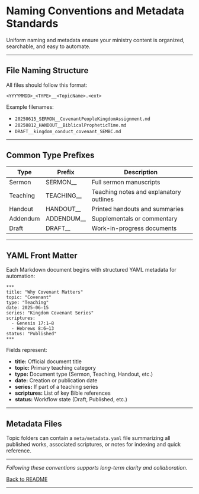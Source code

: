 <link rel="stylesheet" href="../style.css">

# Naming Conventions and Metadata Standards

Uniform naming and metadata ensure your ministry content is organized, searchable, and easy to automate.

---

## File Naming Structure

All files should follow this format:

```
<YYYYMMDD>_<TYPE>__<TopicName>.<ext>
```

Example filenames:

- `20250615_SERMON__CovenantPeopleKingdomAssignment.md`
- `20250812_HANDOUT__BiblicalPropheticTime.md`
- `DRAFT__kingdom_conduct_covenant_SEMBC.md`

---

## Common Type Prefixes

| Type     | Prefix     | Description                             |
| -------- | ---------- | --------------------------------------- |
| Sermon   | SERMON__   | Full sermon manuscripts                 |
| Teaching | TEACHING__ | Teaching notes and explanatory outlines |
| Handout  | HANDOUT__  | Printed handouts and summaries          |
| Addendum | ADDENDUM__ | Supplementals or commentary             |
| Draft    | DRAFT__    | Work-in-progress documents              |

---

## YAML Front Matter

Each Markdown document begins with structured YAML metadata for automation:

```
***
title: "Why Covenant Matters"
topic: "Covenant"
type: "Teaching"
date: 2025-06-15
series: "Kingdom Covenant Series"
scriptures:
  - Genesis 17:1–8
  - Hebrews 8:6–13
status: "Published"
***
```

Fields represent:

- **title:** Official document title
- **topic:** Primary teaching category
- **type:** Document type (Sermon, Teaching, Handout, etc.)
- **date:** Creation or publication date
- **series:** If part of a teaching series
- **scriptures:** List of key Bible references
- **status:** Workflow state (Draft, Published, etc.)

---

## Metadata Files

Topic folders can contain a `meta/metadata.yaml` file summarizing all published works, associated scriptures, or notes for indexing and quick reference.

---

*Following these conventions supports long-term clarity and collaboration.*

[Back to README](../README.md)

***
